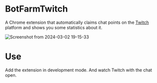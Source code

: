# BotFarmTwitch
A Chrome extension that automatically claims chat points on the [Twitch](https://www.twitch.tv/) platform and shows you some statistics about it.

![Screenshot from 2024-03-02 19-15-33](https://github.com/Crussado/BotFarmTwitch/assets/64971042/0bed280e-2168-4d17-8f74-f3b63e4aaa8a)

# Use
Add the extension in development mode. And watch Twitch with the chat open.
